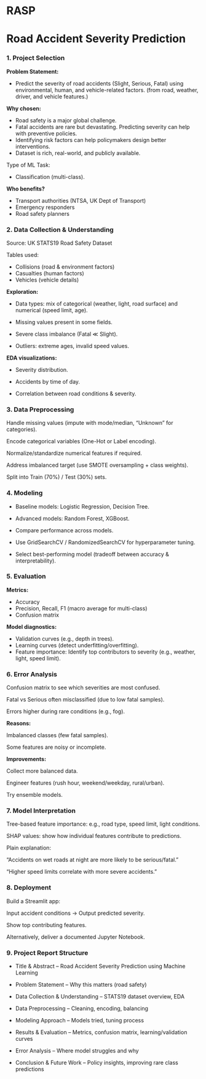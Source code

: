 # **RASP**
# **Road Accident Severity Prediction**

### **1. Project Selection**

**Problem Statement:**
- Predict the severity of road accidents (Slight, Serious, Fatal) using environmental, human, and vehicle-related factors. (from road, weather, driver, and vehicle features.)

**Why chosen:**

- Road safety is a major global challenge.
- Fatal accidents are rare but devastating. Predicting severity can help with preventive policies.
- Identifying risk factors can help policymakers design better interventions.
- Dataset is rich, real-world, and publicly available.

Type of ML Task:

- Classification (multi-class).

**Who benefits?**

- Transport authorities (NTSA, UK Dept of Transport)
- Emergency responders
- Road safety planners


### **2. Data Collection & Understanding**

Source: UK STATS19 Road Safety Dataset


Tables used:
- Collisions (road & environment factors)
- Casualties (human factors)
- Vehicles (vehicle details)

**Exploration:**

- Data types: mix of categorical (weather, light, road surface) and numerical (speed limit, age).

- Missing values present in some fields.

- Severe class imbalance (Fatal ≪ Slight).

- Outliers: extreme ages, invalid speed values.

**EDA visualizations:**

- Severity distribution.

- Accidents by time of day.

- Correlation between road conditions & severity.

### **3. Data Preprocessing**

Handle missing values (impute with mode/median, “Unknown” for categories).

Encode categorical variables (One-Hot or Label encoding).

Normalize/standardize numerical features if required.

Address imbalanced target (use SMOTE oversampling + class weights).

Split into Train (70%) / Test (30%) sets.

### **4. Modeling**

- Baseline models: Logistic Regression, Decision Tree.

- Advanced models: Random Forest, XGBoost.

- Compare performance across models.

- Use GridSearchCV / RandomizedSearchCV for hyperparameter tuning.

- Select best-performing model (tradeoff between accuracy & interpretability).

### **5. Evaluation**

**Metrics:**
- Accuracy
- Precision, Recall, F1 (macro average for multi-class)
- Confusion matrix

**Model diagnostics:**

- Validation curves (e.g., depth in trees).
- Learning curves (detect underfitting/overfitting).
- Feature importance: Identify top contributors to severity (e.g., weather, light, speed limit).

### **6. Error Analysis**

Confusion matrix to see which severities are most confused.

Fatal vs Serious often misclassified (due to low fatal samples).

Errors higher during rare conditions (e.g., fog).

**Reasons:**

Imbalanced classes (few fatal samples).

Some features are noisy or incomplete.

**Improvements:**

Collect more balanced data.

Engineer features (rush hour, weekend/weekday, rural/urban).

Try ensemble models.

### **7. Model Interpretation**

Tree-based feature importance: e.g., road type, speed limit, light conditions.

SHAP values: show how individual features contribute to predictions.

Plain explanation:

“Accidents on wet roads at night are more likely to be serious/fatal.”

“Higher speed limits correlate with more severe accidents.”

### **8. Deployment**

Build a Streamlit app:

Input accident conditions → Output predicted severity.

Show top contributing features.

Alternatively, deliver a documented Jupyter Notebook.

### **9. Project Report Structure**

- Title & Abstract – Road Accident Severity Prediction using Machine Learning

- Problem Statement – Why this matters (road safety)

- Data Collection & Understanding – STATS19 dataset overview, EDA

- Data Preprocessing – Cleaning, encoding, balancing

- Modeling Approach – Models tried, tuning process

- Results & Evaluation – Metrics, confusion matrix, learning/validation curves

- Error Analysis – Where model struggles and why

- Conclusion & Future Work – Policy insights, improving rare class predictions
